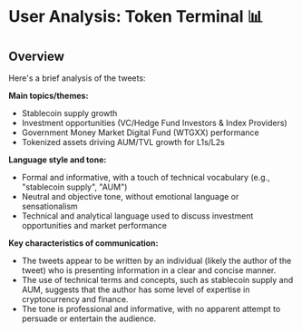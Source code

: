 # User Analysis: Token Terminal 📊

## Overview

Here's a brief analysis of the tweets:

**Main topics/themes:**

* Stablecoin supply growth
* Investment opportunities (VC/Hedge Fund Investors & Index Providers)
* Government Money Market Digital Fund (WTGXX) performance
* Tokenized assets driving AUM/TVL growth for L1s/L2s

**Language style and tone:**

* Formal and informative, with a touch of technical vocabulary (e.g., "stablecoin supply", "AUM")
* Neutral and objective tone, without emotional language or sensationalism
* Technical and analytical language used to discuss investment opportunities and market performance

**Key characteristics of communication:**

* The tweets appear to be written by an individual (likely the author of the tweet) who is presenting information in a clear and concise manner.
* The use of technical terms and concepts, such as stablecoin supply and AUM, suggests that the author has some level of expertise in cryptocurrency and finance.
* The tone is professional and informative, with no apparent attempt to persuade or entertain the audience.